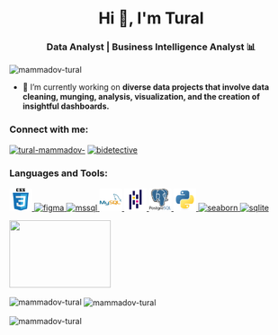 <h1 align="center">Hi 👋, I'm Tural</h1>
<h3 align="center">Data Analyst | Business Intelligence Analyst 📊</h3>

<p align="left"> <img src="https://komarev.com/ghpvc/?username=mammadov-tural&label=Profile%20views&color=0e75b6&style=flat" alt="mammadov-tural" /> </p>

- 🔭 I’m currently working on **diverse data projects that involve data cleaning, munging, analysis, visualization, and the creation of insightful dashboards.**

<h3 align="left">Connect with me:</h3>
<p align="left">
<a href="https://www.linkedin.com/in/tural-mammadov-/" target="blank"><img align="center" src="https://cdn.jsdelivr.net/npm/simple-icons@3.0.1/icons/linkedin.svg" alt="tural-mammadov-" height="30" width="40" /></a>
<a href="https://www.youtube.com/c/@bidetective" target="blank"><img align="center" src="https://cdn.jsdelivr.net/npm/simple-icons@3.0.1/icons/youtube.svg" alt="bidetective" height="30" width="40" /></a>
</p>

<h3 align="left">Languages and Tools:</h3>
<p align="left"> <a href="https://www.w3schools.com/css/" target="_blank" rel="noreferrer"> <img src="https://raw.githubusercontent.com/devicons/devicon/master/icons/css3/css3-original-wordmark.svg" alt="css3" width="40" height="40"/> </a> <a href="https://www.figma.com/" target="_blank" rel="noreferrer"> <img src="https://www.vectorlogo.zone/logos/figma/figma-icon.svg" alt="figma" width="40" height="40"/> </a> <a href="https://www.microsoft.com/en-us/sql-server" target="_blank" rel="noreferrer"> <img src="https://www.svgrepo.com/show/303229/microsoft-sql-server-logo.svg" alt="mssql" width="40" height="40"/> </a> <a href="https://www.mysql.com/" target="_blank" rel="noreferrer"> <img src="https://raw.githubusercontent.com/devicons/devicon/master/icons/mysql/mysql-original-wordmark.svg" alt="mysql" width="40" height="40"/> </a> <a href="https://pandas.pydata.org/" target="_blank" rel="noreferrer"> <img src="https://raw.githubusercontent.com/devicons/devicon/2ae2a900d2f041da66e950e4d48052658d850630/icons/pandas/pandas-original.svg" alt="pandas" width="40" height="40"/> </a> <a href="https://www.postgresql.org" target="_blank" rel="noreferrer"> <img src="https://raw.githubusercontent.com/devicons/devicon/master/icons/postgresql/postgresql-original-wordmark.svg" alt="postgresql" width="40" height="40"/> </a> <a href="https://www.python.org" target="_blank" rel="noreferrer"> <img src="https://raw.githubusercontent.com/devicons/devicon/master/icons/python/python-original.svg" alt="python" width="40" height="40"/> </a> <a href="https://seaborn.pydata.org/" target="_blank" rel="noreferrer"> <img src="https://seaborn.pydata.org/_images/logo-mark-lightbg.svg" alt="seaborn" width="40" height="40"/> </a> <a href="https://www.sqlite.org/" target="_blank" rel="noreferrer"> <img src="https://www.vectorlogo.zone/logos/sqlite/sqlite-icon.svg" alt="sqlite" width="40" height="40"/> </a> </p>

<a href="https://seekvectorlogo.com/power-bi-vector-logo-svg/" target="_blank"><img src="https://seekvectorlogo.com/wp-content/uploads/2022/02/power-bi-vector-logo-2022.png" height="120" width="180" /></a>

<p><img align="left" src="https://github-readme-stats.vercel.app/api/top-langs?username=mammadov-tural&show_icons=true&locale=en&layout=compact" alt="mammadov-tural" /></p>

<p>&nbsp;<img align="center" src="https://github-readme-stats.vercel.app/api?username=mammadov-tural&show_icons=true&locale=en" alt="mammadov-tural" /></p>

<p><img align="center" src="https://github-readme-streak-stats.herokuapp.com/?user=mammadov-tural&" alt="mammadov-tural" /></p>
